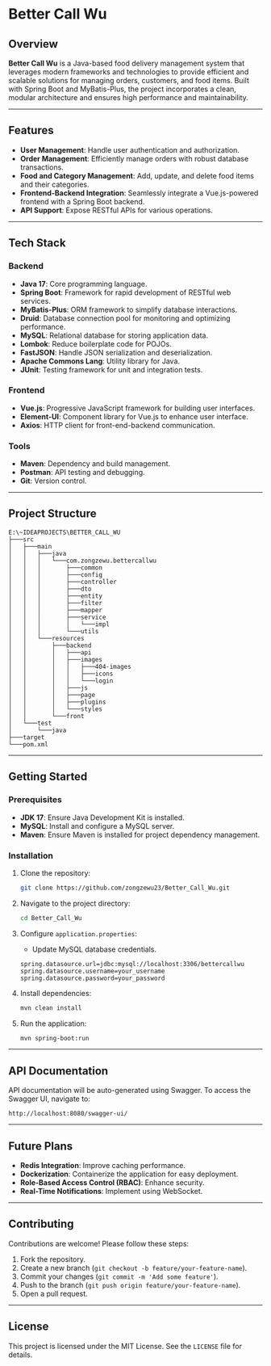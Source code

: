 # Better Call Wu

## Overview
**Better Call Wu** is a Java-based food delivery management system that leverages modern frameworks and technologies to provide efficient and scalable solutions for managing orders, customers, and food items. Built with Spring Boot and MyBatis-Plus, the project incorporates a clean, modular architecture and ensures high performance and maintainability.

---

## Features
- **User Management**: Handle user authentication and authorization.
- **Order Management**: Efficiently manage orders with robust database transactions.
- **Food and Category Management**: Add, update, and delete food items and their categories.
- **Frontend-Backend Integration**: Seamlessly integrate a Vue.js-powered frontend with a Spring Boot backend.
- **API Support**: Expose RESTful APIs for various operations.

---

## Tech Stack

### Backend
- **Java 17**: Core programming language.
- **Spring Boot**: Framework for rapid development of RESTful web services.
- **MyBatis-Plus**: ORM framework to simplify database interactions.
- **Druid**: Database connection pool for monitoring and optimizing performance.
- **MySQL**: Relational database for storing application data.
- **Lombok**: Reduce boilerplate code for POJOs.
- **FastJSON**: Handle JSON serialization and deserialization.
- **Apache Commons Lang**: Utility library for Java.
- **JUnit**: Testing framework for unit and integration tests.

### Frontend
- **Vue.js**: Progressive JavaScript framework for building user interfaces.
- **Element-UI**: Component library for Vue.js to enhance user interface.
- **Axios**: HTTP client for front-end-backend communication.

### Tools
- **Maven**: Dependency and build management.
- **Postman**: API testing and debugging.
- **Git**: Version control.

---

## Project Structure
```
E:\~IDEAPROJECTS\BETTER_CALL_WU
├───src
│   ├───main
│   │   ├───java
│   │   │   └───com.zongzewu.bettercallwu
│   │   │       ├───common
│   │   │       ├───config
│   │   │       ├───controller
│   │   │       ├───dto
│   │   │       ├───entity
│   │   │       ├───filter
│   │   │       ├───mapper
│   │   │       ├───service
│   │   │       │   └───impl
│   │   │       └───utils
│   │   └───resources
│   │       ├───backend
│   │       │   ├───api
│   │       │   ├───images
│   │       │   │   ├───404-images
│   │       │   │   ├───icons
│   │       │   │   └───login
│   │       │   ├───js
│   │       │   ├───page
│   │       │   ├───plugins
│   │       │   └───styles
│   │       └───front
│   └───test
│       └───java
├───target
└───pom.xml
```

---

## Getting Started

### Prerequisites
- **JDK 17**: Ensure Java Development Kit is installed.
- **MySQL**: Install and configure a MySQL server.
- **Maven**: Ensure Maven is installed for project dependency management.

### Installation
1. Clone the repository:
   ```bash
   git clone https://github.com/zongzewu23/Better_Call_Wu.git
   ```
2. Navigate to the project directory:
   ```bash
   cd Better_Call_Wu
   ```
3. Configure `application.properties`:
    - Update MySQL database credentials.
   ```properties
   spring.datasource.url=jdbc:mysql://localhost:3306/bettercallwu
   spring.datasource.username=your_username
   spring.datasource.password=your_password
   ```

4. Install dependencies:
   ```bash
   mvn clean install
   ```

5. Run the application:
   ```bash
   mvn spring-boot:run
   ```

---

## API Documentation
API documentation will be auto-generated using Swagger.
To access the Swagger UI, navigate to:
```
http://localhost:8080/swagger-ui/
```

---

## Future Plans
- **Redis Integration**: Improve caching performance.
- **Dockerization**: Containerize the application for easy deployment.
- **Role-Based Access Control (RBAC)**: Enhance security.
- **Real-Time Notifications**: Implement using WebSocket.

---

## Contributing
Contributions are welcome! Please follow these steps:
1. Fork the repository.
2. Create a new branch (`git checkout -b feature/your-feature-name`).
3. Commit your changes (`git commit -m 'Add some feature'`).
4. Push to the branch (`git push origin feature/your-feature-name`).
5. Open a pull request.

---

## License
This project is licensed under the MIT License. See the `LICENSE` file for details.
